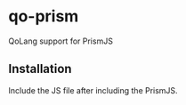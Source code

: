 # qo-prism
QoLang support for PrismJS

## Installation
Include the JS file after including the PrismJS.
